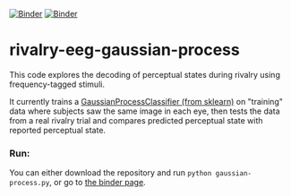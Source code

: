 [![Binder](http://mybinder.org/badge.svg)](http://mybinder.org:/repo/janfreyberg/rivalry-eeg-gaussian-process)
[![Binder](https://img.shields.io/badge/view-shiny--presentation-blue.svg)](http://shiny.janfreyberg.com/rivalry-gaussian-process)

# rivalry-eeg-gaussian-process

This code explores the decoding of perceptual states during rivalry using
frequency-tagged stimuli.

It currently trains a [GaussianProcessClassifier (from sklearn)](http://scikit-learn.org/stable/modules/generated/sklearn.gaussian_process.GaussianProcessClassifier.html#sklearn.gaussian_process.GaussianProcessClassifier) on "training" data where subjects saw the same image in each eye, then tests
the data from a real rivalry trial and compares predicted perceptual state with
reported perceptual state.

### Run:
You can either download the repository and run `python gaussian-process.py`, or go to [the binder page](http://mybinder.org:/repo/janfreyberg/rivalry-eeg-gaussian-process).
